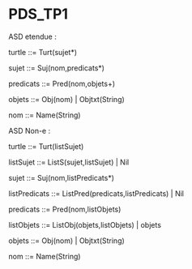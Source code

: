 # PDS_TP1

ASD etendue :


turtle ::= Turt(sujet*)

sujet ::= Suj(nom,predicats*)

predicats ::= Pred(nom,objets+)

objets ::= Obj(nom) 
         | Objtxt(String)

nom ::= Name(String)

ASD Non-e :


turtle ::= Turt(listSujet)

listSujet ::= ListS(sujet,listSujet) 
            | Nil

sujet ::= Suj(nom,listPredicats*)

listPredicats ::= ListPred(predicats,listPredicats)
                  | Nil

predicats ::= Pred(nom,listObjets)

listObjets ::= ListObj(objets,listObjets)
              | objets

objets ::= Obj(nom) 
         | Objtxt(String)

nom ::= Name(String)
